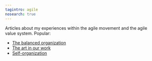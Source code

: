 ```yaml
---
tagintro: agile
nosearch: true
---
```

Articles about my experiences within the agile movement and the agile value system. Popular:

- [The balanced organization](/2017-02-26-balanced-organization/)
- [The art in our work](/2012-08-31-art-in-work/)
- [Self-organization](/2013-03-26-self-organization/)
